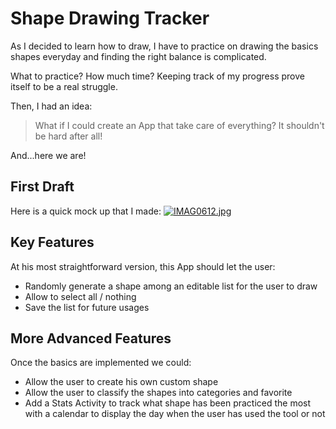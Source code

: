 # Shape Drawing Tracker

As I decided to learn how to draw, I have to practice on drawing the basics shapes everyday and finding the right balance is complicated.

What to practice? How much time? Keeping track of my progress prove itself to be a real struggle.

Then, I had an idea: 

>What if I could create an App that take care of everything? It shouldn't be hard after all!

And...here we are!

## First Draft

Here is a quick mock up that I made:
[![IMAG0612.jpg](https://i.postimg.cc/6qyKRV2c/IMAG0612.jpg)](https://postimg.cc/kR3LPbyR)

## Key Features

At his most straightforward version, this App should let the user:

 - Randomly generate a shape among an editable list for the user to draw 
 - Allow to select all / nothing
 - Save the list for future usages
  
## More Advanced Features
Once the basics are implemented we could: 
 - Allow the user to create his own custom shape
 - Allow the user to classify the shapes into categories and favorite
 - Add a Stats Activity to track what shape has been practiced the most with a calendar to display the day when the user has used the tool or not
